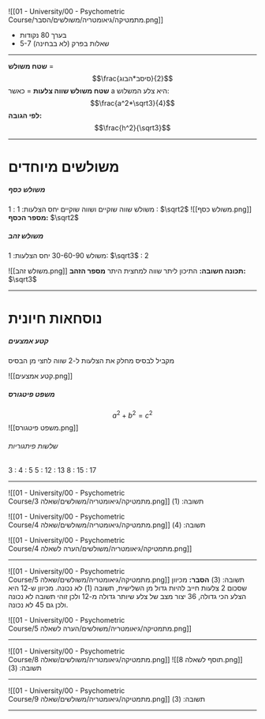 ![[01 - University/00 - Psychometric Course/מתמטיקה/גיאומטריה/משולשים/הסבר.png]]
* בערך 80 נקודות
* 5-7 שאלות בפרק (לא בבחינה)
***

**שטח משולש** = $$\frac{סיסב*הבוג}{2}$$
**שטח משולש שווה צלעות** = כאשר a היא צלע המשלוש: $$\frac{a^2*\sqrt3}{4}$$
				**לפי הגובה:**  $$\frac{h^2}{\sqrt3}$$
***
# משולשים מיוחדים
##### משולש כסף
משולש שווה שוקיים ושווה שוקיים
יחס הצלעות: 1 : 1 :  $\sqrt2$
![[משולש כסף.png]]
**מספר הכסף:** $\sqrt2$
##### משולש זהב
משולש 30-60-90
יחס הצלעות: 1: $\sqrt3$ : 2

![[משולש זהב.png]]
**תכונה חשובה:** התיכון ליתר שווה למחצית היתר
**מספר הזהב:** $\sqrt3$
***
# נוסחאות חיונית
##### קטע אמצעים
מקביל לבסיס
מחלק את הצלעות ל-2
שווה לחצי מן הבסיס

![[קטע אמצעים.png]]
##### משפט פיטגורס
$$
a^2 + b^2 = c^2
$$
![[משפט פיטגורס.png]]
###### שלשות פיתגוריות
3 : 4 : 5
5 : 12 : 13
8 : 15 : 17
***
![[01 - University/00 - Psychometric Course/מתמטיקה/גיאומטריה/משולשים/שאלה 3.png]]
תשובה: (1)

![[01 - University/00 - Psychometric Course/מתמטיקה/גיאומטריה/משולשים/שאלה 4.png]]
תשובה: (4)

![[01 - University/00 - Psychometric Course/מתמטיקה/גיאומטריה/משולשים/הערה לשאלה 4.png]]
***
![[01 - University/00 - Psychometric Course/מתמטיקה/גיאומטריה/משולשים/שאלה 5.png]]
תשובה: (3)
**הסבר:** מכיוון שסכום 2 צלעות חייב להיות גדול מן השלישית, תשובה (1) לא נכונה.
מכיוון ש-12 היא הצלע הכי גדולה, 36 יצור מצב של צלע שיותר גדולה מ-12 ולכן זוהי תשובה לא נכונה ולכן גם 45 לא נכונה.

![[01 - University/00 - Psychometric Course/מתמטיקה/גיאומטריה/משולשים/הערה לשאלה 5.png]]
***
![[01 - University/00 - Psychometric Course/מתמטיקה/גיאומטריה/משולשים/שאלה 8.png]]
![[תוסף לשאלה 8.png]]
תשובה: (3)
***
![[01 - University/00 - Psychometric Course/מתמטיקה/גיאומטריה/משולשים/שאלה 9.png]]
תשובה: (3)
***
